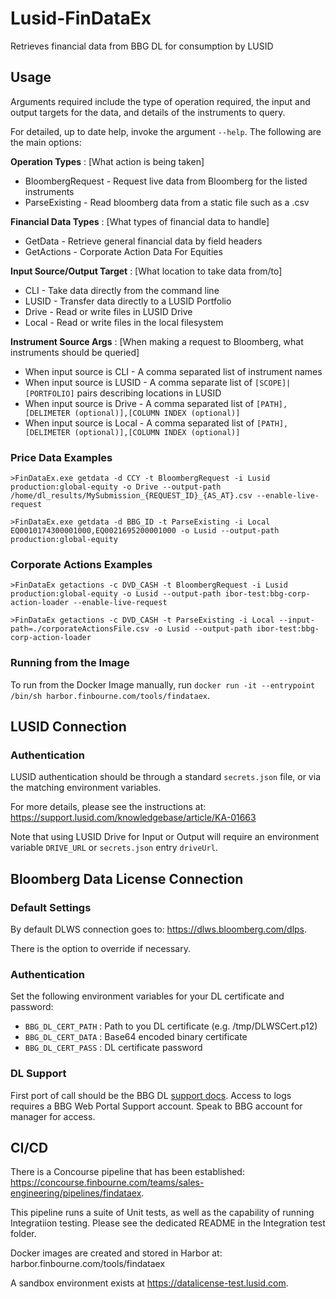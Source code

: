 # Lusid-FinDataEx

Retrieves financial data from BBG DL for consumption by LUSID


## Usage

Arguments required include the type of operation required, the input and output targets for the data, and details of the instruments to query.

For detailed, up to date help, invoke the argument `--help`. The following are the main options:

**Operation Types** : [What action is being taken]
* BloombergRequest - Request live data from Bloomberg for the listed instruments
* ParseExisting - Read bloomberg data from a static file such as a .csv

**Financial Data Types** : [What types of financial data to handle]
* GetData - Retrieve general financial data by field headers
* GetActions - Corporate Action Data For Equities

**Input Source/Output Target** : [What location to take data from/to]
* CLI - Take data directly from the command line
* LUSID - Transfer data directly to a LUSID Portfolio
* Drive - Read or write files in LUSID Drive
* Local - Read or write files in the local filesystem

**Instrument Source Args** : [When making a request to Bloomberg, what instruments should be queried]
* When input source is CLI - A comma separated list of instrument names
* When input source is LUSID - A comma separate list of `[SCOPE]|[PORTFOLIO]` pairs describing locations in LUSID
* When input source is Drive - A comma separated list of `[PATH],[DELIMETER (optional)],[COLUMN INDEX (optional)]`
* When input source is Local - A comma separated list of `[PATH],[DELIMETER (optional)],[COLUMN INDEX (optional)]`

### Price Data Examples

`>FinDataEx.exe getdata -d CCY -t BloombergRequest -i Lusid production:global-equity -o Drive --output-path /home/dl_results/MySubmission_{REQUEST_ID}_{AS_AT}.csv --enable-live-request`

`>FinDataEx.exe getdata -d BBG_ID -t ParseExisting -i Local EQ0010174300001000,EQ0021695200001000 -o Lusid --output-path production:global-equity`

### Corporate Actions Examples

`>FinDataEx getactions -c DVD_CASH -t BloombergRequest -i Lusid production:global-equity -o Lusid --output-path ibor-test:bbg-corp-action-loader --enable-live-request`

`>FinDataEx getactions -c DVD_CASH -t ParseExisting -i Local --input-path=./corporateActionsFile.csv -o Lusid --output-path ibor-test:bbg-corp-action-loader`

### Running from the Image

To run from the Docker Image manually, run `docker run -it --entrypoint /bin/sh harbor.finbourne.com/tools/findataex`.

## LUSID Connection

### Authentication

LUSID authentication should be through a standard `secrets.json` file, or via the matching environment variables.

For more details, please see the instructions at: https://support.lusid.com/knowledgebase/article/KA-01663

Note that using LUSID Drive for Input or Output will require an environment variable `DRIVE_URL` or `secrets.json` entry `driveUrl`.


## Bloomberg Data License Connection

### Default Settings

By default DLWS connection goes to: https://dlws.bloomberg.com/dlps.

There is the option to override if necessary.

### Authentication

Set the following environment variables for your DL certificate and password:

* `BBG_DL_CERT_PATH` : Path to you DL certificate (e.g. /tmp/DLWSCert.p12)
* `BBG_DL_CERT_DATA` : Base64 encoded binary certificate
* `BBG_DL_CERT_PASS` : DL certificate password

### DL Support

First port of call should be the BBG DL [support docs](https://service.bloomberg.com/portal/docs/dl). Access to logs requires a BBG Web Portal Support account. Speak to BBG account for manager for access.


## CI/CD

There is a Concourse pipeline that has been established: https://concourse.finbourne.com/teams/sales-engineering/pipelines/findataex.

This pipeline runs a suite of Unit tests, as well as the capability of running Integratiion testing. Please see the dedicated README in the Integration test folder.

Docker images are created and stored in Harbor at: harbor.finbourne.com/tools/findataex

A sandbox environment exists at https://datalicense-test.lusid.com.